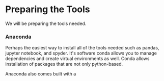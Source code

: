 # Preparing the Tools

We will be preparing the tools needed.

### Anaconda 

Perhaps the easiest way to install all of the tools needed such as pandas, jupyter notebook, and spyder. It's software conda allows you to manage dependencies and create virtual environments as well. Conda allows installation of packages that are not only python-based. 

Anaconda also comes built with a 



